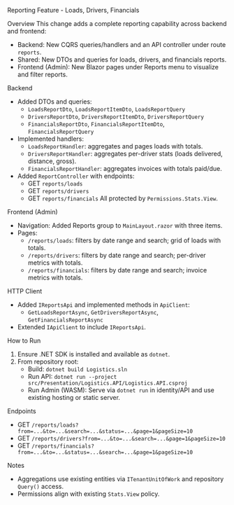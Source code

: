Reporting Feature - Loads, Drivers, Financials

Overview
This change adds a complete reporting capability across backend and frontend:
- Backend: New CQRS queries/handlers and an API controller under route `reports`.
- Shared: New DTOs and queries for loads, drivers, and financials reports.
- Frontend (Admin): New Blazor pages under Reports menu to visualize and filter reports.

Backend
- Added DTOs and queries:
  - `LoadsReportDto`, `LoadsReportItemDto`, `LoadsReportQuery`
  - `DriversReportDto`, `DriversReportItemDto`, `DriversReportQuery`
  - `FinancialsReportDto`, `FinancialsReportItemDto`, `FinancialsReportQuery`
- Implemented handlers:
  - `LoadsReportHandler`: aggregates and pages loads with totals.
  - `DriversReportHandler`: aggregates per-driver stats (loads delivered, distance, gross).
  - `FinancialsReportHandler`: aggregates invoices with totals paid/due.
- Added `ReportController` with endpoints:
  - GET `reports/loads`
  - GET `reports/drivers`
  - GET `reports/financials`
  All protected by `Permissions.Stats.View`.

Frontend (Admin)
- Navigation: Added Reports group to `MainLayout.razor` with three items.
- Pages:
  - `/reports/loads`: filters by date range and search; grid of loads with totals.
  - `/reports/drivers`: filters by date range and search; per-driver metrics with totals.
  - `/reports/financials`: filters by date range and search; invoice metrics with totals.

HTTP Client
- Added `IReportsApi` and implemented methods in `ApiClient`:
  - `GetLoadsReportAsync`, `GetDriversReportAsync`, `GetFinancialsReportAsync`
- Extended `IApiClient` to include `IReportsApi`.

How to Run
1) Ensure .NET SDK is installed and available as `dotnet`.
2) From repository root:
   - Build: `dotnet build Logistics.sln`
   - Run API: `dotnet run --project src/Presentation/Logistics.API/Logistics.API.csproj`
   - Run Admin (WASM): Serve via `dotnet run` in identity/API and use existing hosting or static server.

Endpoints
- GET `/reports/loads?from=...&to=...&search=...&status=...&page=1&pageSize=10`
- GET `/reports/drivers?from=...&to=...&search=...&page=1&pageSize=10`
- GET `/reports/financials?from=...&to=...&status=...&search=...&page=1&pageSize=10`

Notes
- Aggregations use existing entities via `ITenantUnitOfWork` and repository `Query()` access.
- Permissions align with existing `Stats.View` policy.


